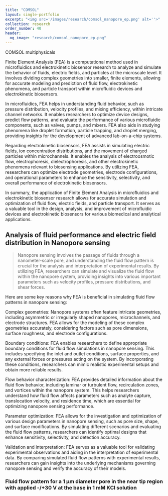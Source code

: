 ```yaml
---
title: "COMSOL"
layout: single-portfolio
excerpt: "<img src='/images/research/comsol_nanopore_ep.png' alt=''>"
collection: research
order_number: 40
header: 
  og_image: "research/comsol_nanopore_ep.png"
---
```


COMSOL multiphysicals 

Finite Element Analysis (FEA) is a computational method used in microfluidics and electrokinetic biosensor research to analyze and simulate the behavior of fluids, electric fields, and particles at the microscale level. It involves dividing complex geometries into smaller, finite elements, allowing for accurate modeling and prediction of fluid flow, electrokinetic phenomena, and particle transport within microfluidic devices and electrokinetic biosensors.

In microfluidics, FEA helps in understanding fluid behavior, such as pressure distribution, velocity profiles, and mixing efficiency, within intricate channel networks. It enables researchers to optimize device designs, predict flow patterns, and evaluate the performance of various microfluidic components, such as valves, pumps, and mixers. FEA also aids in studying phenomena like droplet formation, particle trapping, and droplet merging, providing insights for the development of advanced lab-on-a-chip systems.

Regarding electrokinetic biosensors, FEA assists in simulating electric fields, ion concentration distributions, and the movement of charged particles within microchannels. It enables the analysis of electroosmotic flow, electrophoresis, dielectrophoresis, and other electrokinetic phenomena relevant to biosensing applications. By utilizing FEA, researchers can optimize electrode geometries, electrode configurations, and operational parameters to enhance the sensitivity, selectivity, and overall performance of electrokinetic biosensors.

In summary, the application of Finite Element Analysis in microfluidics and electrokinetic biosensor research allows for accurate simulation and optimization of fluid flow, electric fields, and particle transport. It serves as a valuable tool in the design, analysis, and improvement of microfluidic devices and electrokinetic biosensors for various biomedical and analytical applications.


## Analysis of fluid performance and electric field distribution in Nanopore sensing

> Nanopore sensing involves the passage of fluids through a nanometer-scale pore, and understanding the fluid flow pattern is crucial for the analysis and interpretation of experimental results. By utilizing FEA, researchers can simulate and visualize the fluid flow within the nanopore system, providing insights into various important parameters such as velocity profiles, pressure distributions, and shear forces.

Here are some key reasons why FEA is beneficial in simulating fluid flow patterns in nanopore sensing:

Complex geometries: Nanopore systems often feature intricate geometries, including asymmetric or irregularly shaped nanopores, microchannels, and electrode structures. FEA allows for the modeling of these complex geometries accurately, considering factors such as pore dimensions, surface roughness, and electrode configurations.

Boundary conditions: FEA enables researchers to define appropriate boundary conditions for fluid flow simulations in nanopore sensing. This includes specifying the inlet and outlet conditions, surface properties, and any external forces or pressures acting on the system. By incorporating these conditions, researchers can mimic realistic experimental setups and obtain more reliable results.

Flow behavior characterization: FEA provides detailed information about the fluid flow behavior, including laminar or turbulent flow, recirculation zones, and vortices within the nanopore system. This helps researchers understand how fluid flow affects parameters such as analyte capture, translocation velocity, and residence time, which are essential for optimizing nanopore sensing performance.

Parameter optimization: FEA allows for the investigation and optimization of various design parameters in nanopore sensing, such as pore size, shape, and surface modifications. By simulating different scenarios and evaluating the fluid flow patterns, researchers can identify optimal designs that enhance sensitivity, selectivity, and detection accuracy.

Validation and interpretation: FEA serves as a valuable tool for validating experimental observations and aiding in the interpretation of experimental data. By comparing simulated fluid flow patterns with experimental results, researchers can gain insights into the underlying mechanisms governing nanopore sensing and verify the accuracy of their models.

### Fluid flow pattern for a 1 μm diameter pore in the near tip region with applied -/+30 V at the base in 1 mM KCl solution
<img src='/images/research/NANOPORE_COMSOL.png' alt=''>




